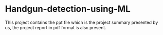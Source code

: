 # Handgun-detection-using-ML
This project contains the ppt file which is the project summary presented by us, the project report in pdf format is also present.

